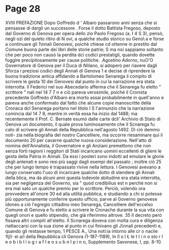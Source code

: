# Page 28

XVIII PREFAZIONE Dopo Goffredo d ' Albaro passarono anni senza che si pensasse di dargli un successore . Forse il dotto Battista Fregoso, deposto dal Governo di Genova per opera dello zio Paolo Fregoso (a. I 4 S 3), pensò, negli ozi del quieto ritiro di N ovi, a qualche studio storico su Geno\·a e forse a continuare gli 1\nnali Genovesi, poichè chiese cd ottenne in prestito dal Comune buona parte dei libri delle storie patrie; S ma noi sappiamo soltanto che per poco non causò la perdita dci codici prestatigli, quando dovette fuggire precipitosamente per cause politiche. .Agostino Adorno, nuO\'O Governatore di Genova per il Duca di Nlilano, si adoperò per riavere dagli Sforza i preziosi codici degli Annali di Genova 1 e decise di riprendere la buona tradizione antica affidando a Bartolomeo Senarega il compito di scrivere le gesta 10 dei Genovesi dal punto in cui la narrazione era stata interrotta. Il Federici nel suo Abecedario afferma che il Senarega fu eletto " scrittore " nali nel 14 7 7 n e ciò pareva verosimile, poichè il Cronista precedente Goffredo d'Albaro era morto assai probabilmente in quell'anno e pareva anche confermato dal fatto che alcune copie manoscritte della Cronaca dcl Senarega portano nel titolo I S l'annunzio che la narrazione comincia dal 14 7 8, mentre in verità essa ha inizio dal 1488; ma recentemente il Prof. C. Bernate esumò dalle carte dcli' Archivio di Stato di Genova un documento, il quale prova luminosamente che il Scnarega fu cato di scrivere gli Annali della Repubblica nell'agosto 1492. Di ciò demmo noti- zia nella biografia del nostro Cancelliere, ma occorre riesaminare qui il documento 20 per cavarne qualche nuova considerazione. Nell'atto di nomina dell'Annalista, il Governatore e gli Anziani premettono che non senza forti ragioni i reggitori di Stati incaricano uomini eccellenti di gliere le gesta della Patria in Annali. Da essi i posteri sono indotti ad emulare le glorie degli antenati e sono resi più saggi dagli esempi del passato ; inoltre ciò 25 che per lungo tempo è trapassato rivive nella lettura. I Genovesi avevano a lungo conservato l'uso di incaricare qualche dotto di stendere gli Annali della blica, ma da alcuni anni questa lodevole abitudine era stata interrotta, sia per negligenza del Governo, sia " quod credibilius est n perchè non si era mai sato un qualche premio per lo scrittore. Perciò, volendo ora provvedere all'onore 30 ed alla utilità pubblica, e studiando a chi si potesse più opportunamente conferire questo ufficio, parve al Governo genovese idoneo a ciò l'egregio cittadino meo Senarega, Cancelliere dell'eccelso Comune di Genova e fu eletto a scrivere le Cronache durante la sua vita con quegli onori e quello stipendio, che già riferimmo altrove. 35 Il decreto però fissava altri compiti all'eletto. Il Scnarega doveva con molta cura e diligenza riattaccarsi con la sua zione al punto in cui finivano gli J\nnali precedenti e, quando gli restasse tempo, 1 PESCE A., Una noti:ia intorno alle cr o naclie 1tj!i· ei a/i della Repubblica cli Genova (1-187-1189), In Il o l Ł le t t i n o sto r I e o b i b l i o g r a f I e o s u b n l p i n o, Supplemento Savonese, I, pp. 8-10.